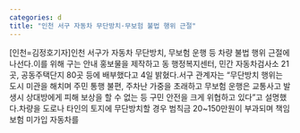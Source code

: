 ```yaml
---
categories: d
title: "인천 서구 자동차 무단방치·무보험 불법 행위 근절"
---
```

[인천=김정호기자]인천 서구가 자동차 무단방치, 무보험 운행 등 차량 불법 행위 근절에 나선다.이를 위해 구는 안내 홍보물을 제작하고 동 행정복지센터, 민간 자동차검사소 21곳, 공동주택단지 80곳 등에 배부했다고 4일 밝혔다.서구 관계자는 “무단방치 행위는 도시 미관을 해치며 주민 통행 불편, 주차난 가중을 초래하고 무보험 운행은 교통사고 발생시 상대방에게 피해 보상을 할 수 없는 등 구민 안전을 크게 위협하고 있다”고 설명했다.차량을 도로나 타인의 토지에 무단방치할 경우 범칙금 20~150만원이 부과되며 책임보험 미가입 자동차를